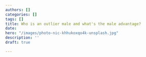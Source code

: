 ```yaml
---
authors: []
categories: []
tags: []
title: Who is an outlier male and what's the male advantage?
date: 
hero: "/images/photo-nic-khhukoxqo4k-unsplash.jpg"
description: ''
draft: true

---
```

